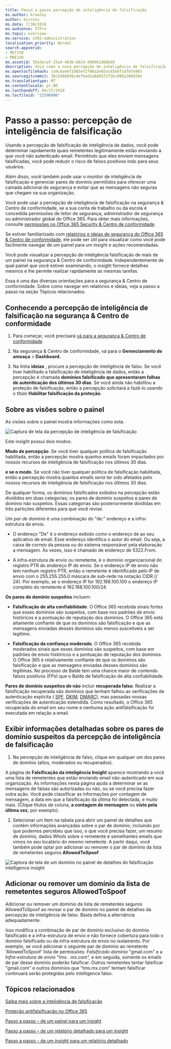 ```yaml
---
title: Passo a passo percepção de inteligência de falsificação
ms.author: krowley
author: kccross
ms.date: 7/30/2018
ms.audience: ITPro
ms.topic: overview
ms.service: o365-administration
localization_priority: Normal
search.appverid:
- MET150
- MOE150
ms.assetid: 59a3ecaf-15ed-483b-b824-d98961d88bdd
description: Veja como a novo percepção de inteligência de falsificação funciona.
ms.openlocfilehash: ca9c4ae6f2d65ef2700a2e02acd5b4f1dfbfe903
ms.sourcegitcommit: 36c5466056cdef6ad2a8d9372f2bc009a30892bb
ms.translationtype: MT
ms.contentlocale: pt-BR
ms.lasthandoff: 08/27/2018
ms.locfileid: "22596090"
---
```

# <a name="walkthrough-spoof-intelligence-insight"></a>Passo a passo: percepção de inteligência de falsificação

Usando a percepção de falsificação de inteligência de dados, você pode determinar rapidamente quais remetentes legitimamente estão enviando a que você não autenticado email. Permitindo que eles enviem mensagens falsificadas, você pode reduzir o risco de falsos positivos indo para seus usuários.
  
Além disso, você também pode usar o monitor de inteligência de falsificação e gerenciar pares de domínio permitidos para oferecer uma camada adicional de segurança e evitar que as mensagens não seguras que chegam na sua organização.
  
Você pode usar a percepção de inteligência de falsificação na segurança &amp; Centro de conformidade, se a sua conta de trabalho ou da escola é concedida permissões de leitor de segurança, administrador de segurança ou administrador global do Office 365. Para obter mais informações, consulte [permissões no Office 365 Security &amp; Centro de conformidade](permissions-in-the-security-and-compliance-center.md).
  
Se estiver familiarizado com [relatórios e ideias de segurança do Office 365 &amp; Centro de conformidade](reports-and-insights-in-security-and-compliance.md), ele pode ser útil para visualizar como você pode facilmente navegar de um painel para um insight e ações recomendadas.
  
Você pode visualizar a percepção de inteligência falsificação de mais de um painel na segurança &amp; Centro de conformidade. Independentemente de qual painel que você estiver examinando, o insight fornece detalhes mesmos e lhe permite realizar rapidamente as mesmas tarefas.
  
Essa é uma das diversas orientações para a segurança &amp; Centro de conformidade. Sobre como navegar em relatórios e ideias, veja a passo a passo na seção Tópicos relacionados.
  
## <a name="getting-to-the-spoof-intelligence-insight-in-the-security-amp-compliance-center"></a>Conhecendo a percepção de inteligência de falsificação na segurança &amp; Centro de conformidade

1. Para começar, você precisará [vá para a segurança &amp; Centro de conformidade](go-to-the-securitycompliance-center.md).
    
2. Na segurança &amp; Centro de conformidade, vá para o **Gerenciamento de ameaça** \> **Dashboard.**
    
3. Na linha **ideias** , procure a percepção de inteligência de falso. Se você tiver habilitado a falsificação de inteligência de dados, então a percepção é chamada **domínios falsificado que apresentaram falhas de autenticação dos últimos 30 dias**. Se você ainda não habilitou a proteção de falsificação, então a percepção solicitará a fazê-lo usando o título **Habilitar falsificação da proteção**. 
    
## <a name="about-the-insight-on-the-dashboard"></a>Sobre as visões sobre o painel

As visões sobre o painel mostra informações como esta.
  
![Captura de tela da percepção de inteligência de falsificação](media/28aeabac-c1a1-4d16-9fbe-14996f742a9a.png)
  
Este insight possui dois modos:
  
 **Modo de percepção**. Se você tiver qualquer política de falsificação habilitada, então a percepção mostra quantos emails foram impactados por nossos recursos de inteligência de falsificação nos últimos 30 dias. 
  
 **e se o modo**. Se você não tiver qualquer política de falsificação habilitada, então a percepção mostra quantos emails *seria* ter sido afetados pelo nossos recursos de inteligência de falsificação nos últimos 30 dias. 
  
De qualquer forma, os domínios falsificados exibidos na percepção estão divididos em duas categorias; os pares de domínio suspeitos e pares de domínio não suspeitos. Essas categorias são posteriormente divididas em três partições diferentes para que você revise. 
  
Um *par de domínio* é uma combinação do "de:" endereço e a infra-estrutura de envio. 
  
- O endereço "De" é o endereço exibido como o endereço de ao seu aplicativo de email. Esse endereço identifica o autor do email. Ou seja, a caixa de correio da pessoa ou do sistema responsável pela elaboração a mensagem. Às vezes, isso é chamado de endereço de 5322.From.
    
- A infra-estrutura de envio ou remetente, é o domínio organizacional do registro PTR do endereço IP de envio. Se o endereço IP de envio não tem nenhum registro PTR, então o remetente é identificado pelo IP de envio com o 255.255.255.0 máscara de sub-rede na notação CIDR (/ 24). Por exemplo, se o endereço IP for 192.168.100.100 o endereço IP completo do remetente é 192.168.100.100/24.
    
 **Os pares de domínio suspeitos** incluem: 
  
- **Falsificação de alta confiabilidade**. O Office 365 recebida sinais fortes que esses domínios são suspeitos, com base nos padrões de envio históricos e a pontuação de reputação dos domínios. O Office 365 está altamente confiante de que os domínios são falsificação e que as mensagens enviadas desses domínios são menos suscetíveis a ser legítimo. 
    
- **Falsificação da confiança moderado**. O Office 365 recebida moderados sinais que esses domínios são suspeitos, com base em padrões de envio históricos e a pontuação de reputação dos domínios. O Office 365 é relativamente confiante de que os domínios são falsificação e que as mensagens enviadas desses domínios são legítimas. No processo de Balde tem uma chance maior de contendo falsos positivos (FPs) que o Balde de falsificação de alta confiabilidade. 
    
 **Pares de domínio suspeitos de não** incluir **recuperada falso**. Realizar a falsificação recuperada são domínios que tenham falhou as verificações de autenticação explícita ( [SPF](https://docs.microsoft.com/office365/SecurityCompliance/how-office-365-uses-spf-to-prevent-spoofing), [DKIM](https://docs.microsoft.com/office365/SecurityCompliance/use-dkim-to-validate-outbound-email), [DMARC](https://docs.microsoft.com/office365/SecurityCompliance/use-dmarc-to-validate-email)), mas passadas nossas verificações de autenticação estendida. Como resultado, o Office 365 recuperada do email em seu nome e nenhuma ação antifalsificação foi executada em relação a email. 
  
## <a name="view-detailed-information-about-suspicious-domain-pairs-from-the-spoof-intelligence-insight"></a>Exibir informações detalhadas sobre os pares de domínio suspeitos da percepção de inteligência de falsificação

1. Na percepção de inteligência de falso, clique em qualquer um dos pares de domínio (altos, moderados ou recuperados).
  
A página de **Falsificação da inteligência Insight** aparece mostrando a você uma lista de remetentes que estão enviando email não-autenticado em sua organização. As informações nesta página ajuda a determinar se as mensagens de falsas são autorizadas ou não, ou se você precisa fazer outra ação. Você pode classificar as informações por contagem de mensagem, a data em que a falsificação da última foi detectada, e muito mais. (Clique títulos de coluna, **a contagem de mensagem** ou **visto pela última vez**, por exemplo). 
    
2. Selecionar um item na tabela para abrir um painel de detalhes que contém informações avançadas sobre o par de domínio, incluindo por que podemos percebeu que isso, o que você precisa fazer, um resumo de domínio, dados WhoIs sobre o remetente e semelhantes emails que vimos no seu locatário do mesmo remetente. A partir daqui, você também pode optar por adicionar ou remover o par de domínio da lista de remetentes seguros **AllowedToSpoof** . 
  
![Captura de tela de um domínio no painel de detalhes do falsificação intelligence insight](media/03ad3e6e-2010-4e8e-b92e-accc8bbebb79.png)
  
## <a name="add-or-remove-a-domain-from-the-allowedtospoof-safe-sender-list"></a>Adicionar ou remover um domínio da lista de remetentes seguros AllowedToSpoof

Adicionar ou remover um domínio da lista de remetentes seguros AllowedToSpoof ao revisar o par de domínio no painel de detalhes da percepção de inteligência de falso. Basta defina a alternância adequadamente.
  
Isso modifica a combinação de par de domínio exclusivo do domínio falsificado e a infra-estrutura de envio e não fornece cobertura para todo o domínio falsificado ou da infra-estrutura de envio no isolamento. Por exemplo, se você adicionar o seguinte par de domínio ao remetente 'AllowedToSpoof' lista de permissões: *Falsificado domínio* "gmail.com" e a *Infra-estrutura de envio* "tms *. mx.com",* e em seguida, somente os emails de par desse domínio poderão falsificar. Outros remetentes tentar falsificar "gmail.com" e outros domínios que "tms.mx.com" tentam falsificar continuará serão protegidas pelo intelligence falso. 
  
## <a name="related-topics"></a>Tópicos relacionados

[Saiba mais sobre a inteligência de falsificação](learn-about-spoof-intelligence.md)
  
[Proteção antifalsificação no Office 365](anti-spoofing-protection.md)
  
[Passo a passo – de um painel para um insight](from-a-dashboard-to-an-insight.md)
  
[Passo a passo – de um relatório detalhado para um insight](from-a-detailed-report-to-an-insight.md)
  
[Passo a passo – de um insight para um relatório detalhado](from-an-insight-to-a-detailed-report.md)
  

